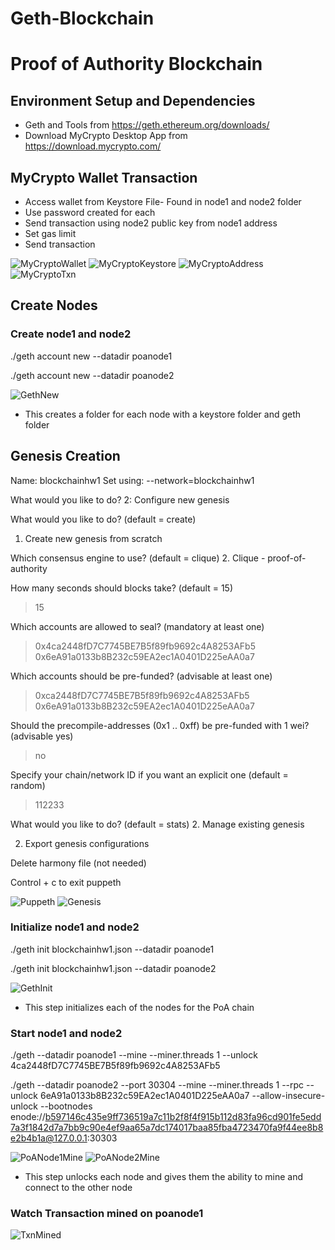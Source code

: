 # Geth-Blockchain
# Proof of Authority Blockchain

## Environment Setup and Dependencies
* Geth and Tools from https://geth.ethereum.org/downloads/
* Download MyCrypto Desktop App from https://download.mycrypto.com/

## MyCrypto Wallet Transaction
* Access wallet from Keystore File- Found in node1 and node2 folder
* Use password created for each
* Send transaction using node2 public key from node1 address
* Set gas limit
* Send transaction

![MyCryptoWallet](MyCryptoWallet.png)
![MyCryptoKeystore](MyCryptoKeystore.png)
![MyCryptoAddress](MyCryptoAddress.png)
![MyCryptoTxn](MyCryptoTxn.png)
## Create Nodes 

### Create node1 and node2
./geth account new --datadir poanode1


./geth account new --datadir poanode2


![GethNew](GethNew.png)

* This creates a folder for each node with a keystore folder and geth folder

## Genesis Creation
Name: blockchainhw1
Set using: --network=blockchainhw1

What would you like to do?
2: Configure new genesis

What would you like to do? (default = create)
 1. Create new genesis from scratch

Which consensus engine to use? (default = clique)
 2. Clique - proof-of-authority

How many seconds should blocks take? (default = 15)
> 15

Which accounts are allowed to seal? (mandatory at least one)
> 0x4ca2448fD7C7745BE7B5f89fb9692c4A8253AFb5
> 0x6eA91a0133b8B232c59EA2ec1A0401D225eAA0a7

Which accounts should be pre-funded? (advisable at least one)
> 0xca2448fD7C7745BE7B5f89fb9692c4A8253AFb5
> 0x6eA91a0133b8B232c59EA2ec1A0401D225eAA0a7

Should the precompile-addresses (0x1 .. 0xff) be pre-funded with 1 wei? (advisable yes)
> no

Specify your chain/network ID if you want an explicit one (default = random)
> 112233

What would you like to do? (default = stats)
 2. Manage existing genesis

 2. Export genesis configurations

Delete harmony file (not needed)

Control + c to exit puppeth

![Puppeth](Puppeth.png)
![Genesis](Genesis.png)

### Initialize node1 and node2
./geth init blockchainhw1.json --datadir poanode1

./geth init blockchainhw1.json --datadir poanode2

![GethInit](.png)

* This step initializes each of the nodes for the PoA chain

### Start node1 and node2
./geth --datadir poanode1 --mine --miner.threads 1 --unlock 4ca2448fD7C7745BE7B5f89fb9692c4A8253AFb5

./geth --datadir poanode2 --port 30304 --mine --miner.threads 1 --rpc --unlock 6eA91a0133b8B232c59EA2ec1A0401D225eAA0a7 --allow-insecure-unlock --bootnodes enode://b597146c435e9ff736519a7c11b2f8f4f915b112d83fa96cd901fe5edd7a3f1842d7a7bb9c90e4ef9aa65a7dc174017baa85fba4723470fa9f44ee8b8e2b4b1a@127.0.0.1:30303

![PoANode1Mine](PoANode1Mine.png)
![PoANode2Mine](PoANoe2Mine.png)

* This step unlocks each node and gives them the ability to mine and connect to the other node

### Watch Transaction mined on poanode1
![TxnMined](TxnMined.png)
